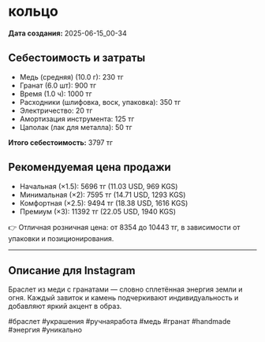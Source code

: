 # кольцо

**Дата создания:** 2025-06-15_00-34

## Себестоимость и затраты

- Медь (средняя) (10.0 г): 230 тг
- Гранат (6.0 шт): 900 тг
- Время (1.0 ч): 1000 тг
- Расходники (шлифовка, воск, упаковка): 350 тг
- Электричество: 20 тг
- Амортизация инструмента: 125 тг
- Цаполак (лак для металла): 50 тг

**Итого себестоимость:** 3797 тг

## Рекомендуемая цена продажи

- Начальная (×1.5): 5696 тг (11.03 USD, 969 KGS)
- Минимальная (×2): 7595 тг (14.71 USD, 1293 KGS)
- Комфортная (×2.5): 9494 тг (18.38 USD, 1616 KGS)
- Премиум (×3): 11392 тг (22.05 USD, 1940 KGS)

👉 Отличная розничная цена: от 8354 до 10443 тг, в зависимости от упаковки и позиционирования.

---

## Описание для Instagram

Браслет из меди с гранатами — словно сплетённая энергия земли и огня. Каждый завиток и камень подчеркивают индивидуальность и добавляют яркий акцент в образ.

#браслет #украшения #ручнаяработа #медь #гранат #handmade #энергия #уникально
